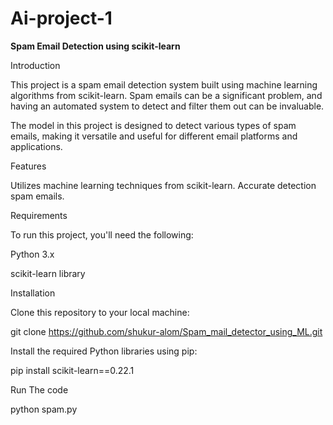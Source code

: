 # Ai-project-1
**Spam Email Detection using scikit-learn**

Introduction

This project is a spam email detection system built using machine learning algorithms from scikit-learn. Spam emails can be a significant problem, and having an automated system to detect and filter them out can be invaluable.

The model in this project is designed to detect various types of spam emails, making it versatile and useful for different email platforms and applications.

Features

Utilizes machine learning techniques from scikit-learn.
Accurate detection spam emails.

Requirements

To run this project, you'll need the following:

Python 3.x

scikit-learn library

Installation

Clone this repository to your local machine:

   git clone https://github.com/shukur-alom/Spam_mail_detector_using_ML.git
   
Install the required Python libraries using pip:

   pip install scikit-learn==0.22.1 
   
Run The code

   python spam.py
